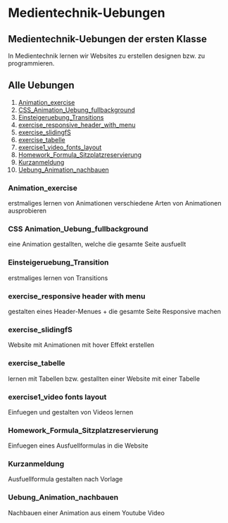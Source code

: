 # Medientechnik-Uebungen
## Medientechnik-Uebungen der ersten Klasse

In Medientechnik lernen wir Websites zu erstellen designen bzw. zu programmieren.

## Alle Uebungen

1. [Animation_exercise](https://github.com/Jakob564/Medientechnik-Uebungen/tree/main/Animationen_exercise)
2. [CSS_Animation_Uebung_fullbackground](https://github.com/Jakob564/Medientechnik-Uebungen/tree/main/CSS%20Animations_Uebung_fullbackgroundimage_diashow)
3. [Einsteigeruebung_Transitions](https://github.com/Jakob564/Medientechnik-Uebungen/tree/main/Einsteiger%C3%BCbung_Transitions/Einsteiger%C3%BCbung_Transitions)
4. [exercise_responsive_header_with_menu](https://github.com/Jakob564/Medientechnik-Uebungen/tree/main/exercise_responsive%20header%20with%20menu_)
5. [exercise_slidingfS](https://github.com/Jakob564/Medientechnik-Uebungen/tree/main/exercise_sliding_fS)
6. [exercise_tabelle](https://github.com/Jakob564/Medientechnik-Uebungen/tree/main/exercise_tabelle)
7. [exercise1_video_fonts_layout](https://github.com/Jakob564/Medientechnik-Uebungen/tree/main/exercise1_video%20fonts%20layout_ANGABE)
8. [Homework_Formula_Sitzplatzreservierung](https://github.com/Jakob564/Medientechnik-Uebungen/tree/main/Homework_Formular_Sitzplatzreservierung_Angabe)
9. [Kurzanmeldung](https://github.com/Jakob564/Medientechnik-Uebungen/tree/main/Kurzanmeldung)
10. [Uebung_Animation_nachbauen](https://github.com/Jakob564/Medientechnik-Uebungen/tree/main/%C3%9Cbung_Animation_nachbauen)

### Animation_exercise
erstmaliges lernen von Animationen verschiedene Arten von Animationen ausprobieren

### CSS Animation_Uebung_fullbackground
eine Animation gestallten, welche die gesamte Seite ausfuellt

### Einsteigeruebung_Transition
erstmaliges lernen von Transitions 

### exercise_responsive header with menu
gestalten eines Header-Menues + die gesamte Seite Responsive machen

### exercise_slidingfS
Website mit Animationen mit hover Effekt erstellen

### exercise_tabelle
lernen mit Tabellen bzw. gestallten einer Website mit einer Tabelle

### exercise1_video fonts layout
Einfuegen und gestalten von Videos lernen

### Homework_Formula_Sitzplatzreservierung
Einfuegen eines Ausfuellformulas in die Website

### Kurzanmeldung
Ausfuellformula gestalten nach Vorlage

### Uebung_Animation_nachbauen
Nachbauen einer Animation aus einem Youtube Video